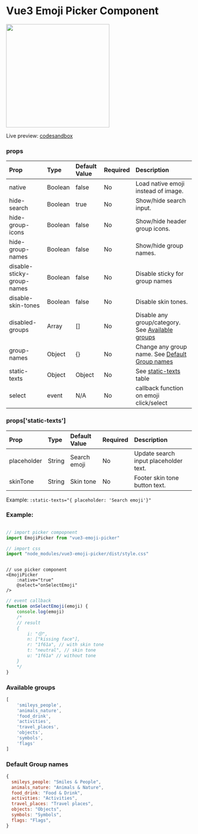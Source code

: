 # Vue3 Emoji Picker Component

<img src="https://i.imgur.com/CQc1nCF.png" width="280" />

Live preview: [codesandbox](https://codesandbox.io/s/heuristic-dewdney-kp971?file=/src/App.vue)

### props

| Prop          | Type      | Default Value  | Required  |  Description |
| :---         | :---     | :---          | :---     | :--- |
| native        | Boolean   | false          |  No    |Load native emoji instead of image. |
| hide-search        | Boolean   | true           |  No    | Show/hide search input. |
| hide-group-icons | Boolean   | false       |  No    | Show/hide header group icons. |
| hide-group-names | Boolean   | false       |  No    | Show/hide group names. |
| disable-sticky-group-names | Boolean   | false       |  No    | Disable sticky for group names |
| disable-skin-tones | Boolean   | false       |  No    | Disable skin tones. |
| disabled-groups | Array   | [] |  No    | Disable any group/category. See [Available groups](#available-groups) |
| group-names | Object  | {}  |  No    | Change any group name. See [Default Group names](#default-group-names) |
| static-texts | Object   | Object           |  No    | See [static-texts](#propsstatic-texts) table |
| select        | event     | N/A            |  No    | callback function on emoji click/select |

### props['static-texts']
| Prop          | Type      | Default Value  | Required  |  Description |
| :---         | :---     | :---          | :---     | :--- |
| placeholder   | String | Search emoji | No | Update search input placeholder text. |
| skinTone   | String | Skin tone | No | Footer  skin tone button text. |

Example: 
``` :static-texts="{ placeholder: 'Search emoji'}"  ```<br/>


### Example:

```javascript

// import picker compopnent
import EmojiPicker from "vue3-emoji-picker"

// import css
import "node_modules/vue3-emoji-picker/dist/style.css"

```
```vue

// use picker component
<EmojiPicker 
    :native="true" 
    @select="onSelectEmoji"
/>
```
```javascript
// event callback
function onSelectEmoji(emoji) {
    console.log(emoji)
    /*
    // result
    { 
        i: "😚", 
        n: ["kissing face"], 
        r: "1f61a", // with skin tone
        t: "neutral", // skin tone
        u: "1f61a" // without tone
    }
    */
}
```



### Available groups

```javascript
[
    'smileys_people', 
    'animals_nature', 
    'food_drink', 
    'activities', 
    'travel_places', 
    'objects', 
    'symbols', 
    'flags'
]
```

### Default Group names
```javascript
{
  smileys_people: "Smiles & People",
  animals_nature: "Animals & Nature",
  food_drink: "Food & Drink",
  activities: "Activities",
  travel_places: "Travel places",
  objects: "Objects",
  symbols: "Symbols",
  flags: "Flags",
}
```

